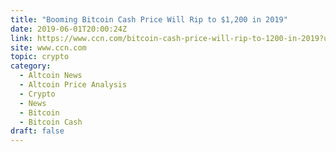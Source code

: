 ```yaml
---
title: "Booming Bitcoin Cash Price Will Rip to $1,200 in 2019"
date: 2019-06-01T20:00:24Z
link: https://www.ccn.com/bitcoin-cash-price-will-rip-to-1200-in-2019?utm_medium=RSS&utm_source=hune
site: www.ccn.com
topic: crypto
category:
  - Altcoin News
  - Altcoin Price Analysis
  - Crypto
  - News
  - Bitcoin
  - Bitcoin Cash
draft: false
---
```

